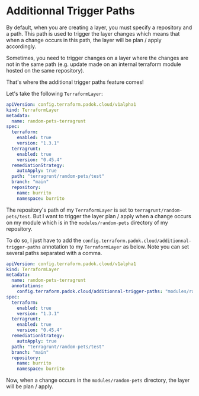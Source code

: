 # Additionnal Trigger Paths

By default, when you are creating a layer, you must specify a repository and a path. This path is used to trigger the layer changes which means that when a change occurs in this path, the layer will be plan / apply accordingly.

Sometimes, you need to trigger changes on a layer where the changes are not in the same path (e.g. update made on an internal terraform module hosted on the same repository).

That's where the additional trigger paths feature comes!

Let's take the following `TerraformLayer`:

```yaml
apiVersion: config.terraform.padok.cloud/v1alpha1
kind: TerraformLayer
metadata:
  name: random-pets-terragrunt
spec:
  terraform:
    enabled: true
    version: "1.3.1"
  terragrunt:
    enabled: true
    version: "0.45.4"
  remediationStrategy:
    autoApply: true
  path: "terragrunt/random-pets/test"
  branch: "main"
  repository:
    name: burrito
    namespace: burrito
```

The repository's path of my `TerraformLayer` is set to `terragrunt/random-pets/test`. But I want to trigger the layer plan / apply when a change occurs on my module which is in the `modules/random-pets` directory of my repository.

To do so, I just have to add the `config.terraform.padok.cloud/additionnal-trigger-paths` annotation to my `TerraformLayer` as below. Note you can set several paths separated with a comma.

```yaml
apiVersion: config.terraform.padok.cloud/v1alpha1
kind: TerraformLayer
metadata:
  name: random-pets-terragrunt
  annotations:
    config.terraform.padok.cloud/additionnal-trigger-paths: "modules/random-pets"
spec:
  terraform:
    enabled: true
    version: "1.3.1"
  terragrunt:
    enabled: true
    version: "0.45.4"
  remediationStrategy:
    autoApply: true
  path: "terragrunt/random-pets/test"
  branch: "main"
  repository:
    name: burrito
    namespace: burrito
```

Now, when a change occurs in the `modules/random-pets` directory, the layer will be plan / apply.
